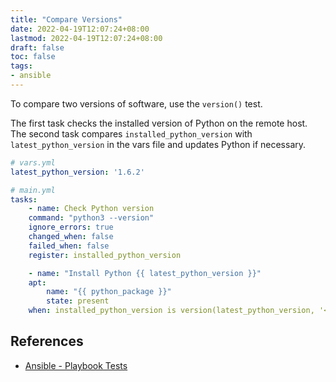 ```yaml
---
title: "Compare Versions"
date: 2022-04-19T12:07:24+08:00
lastmod: 2022-04-19T12:07:24+08:00
draft: false
toc: false
tags:
- ansible
---
```


To compare two versions of software, use the `version()` test.

The first task checks the installed version of Python on the remote host. The
second task compares `installed_python_version` with `latest_python_version` in
the vars file and updates Python if necessary.

```yaml
# vars.yml
latest_python_version: '1.6.2'
```

```yaml
# main.yml
tasks:
	- name: Check Python version
	command: "python3 --version"
	ignore_errors: true
	changed_when: false
	failed_when: false
	register: installed_python_version

	- name: "Install Python {{ latest_python_version }}"
	apt:
		name: "{{ python_package }}"
		state: present
	when: installed_python_version is version(latest_python_version, '<')
```

## References
- [Ansible - Playbook Tests](https://docs.ansible.com/ansible/latest/user_guide/playbooks_tests.html)
